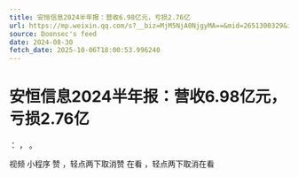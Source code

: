 ```yaml
---
title: 安恒信息2024半年报：营收6.98亿元，亏损2.76亿
url: https://mp.weixin.qq.com/s?__biz=MjM5NjA0NjgyMA==&mid=2651300329&idx=1&sn=200d0207140ec06088db077aab1b34dc
source: Doonsec's feed
date: 2024-08-30
fetch_date: 2025-10-06T18:00:53.996240
---
```


# 安恒信息2024半年报：营收6.98亿元，亏损2.76亿

：
，
。

视频
小程序
赞
，轻点两下取消赞
在看
，轻点两下取消在看